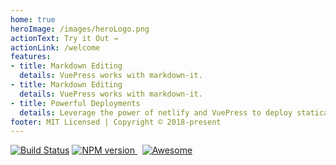 ```yaml
---
home: true 
heroImage: /images/heroLogo.png
actionText: Try it Out →
actionLink: /welcome
features:
- title: Markdown Editing 
  details: VuePress works with markdown-it.
- title: Markdown Editing 
  details: VuePress works with markdown-it.  
- title: Powerful Deployments
  details: Leverage the power of netlify and VuePress to deploy statically 
footer: MIT Licensed | Copyright © 2018-present 
---
```

[![Build Status](https://travis-ci.org/iwilfried/vuepress-boilerplate.svg?branch=master)](https://travis-ci.org/iwilfried/vuepress-boilerplate)
<a href="https://www.npmjs.org/package/markdown-it" rel="nofollow"><img src="https://img.shields.io/npm/v/markdown-it.svg?style=flat" alt="NPM version" /> </a> &nbsp; 
[![Awesome](https://cdn.rawgit.com/sindresorhus/awesome/d7305f38d29fed78fa85652e3a63e154dd8e8829/media/badge.svg)](https://github.com/sindresorhus/awesome)  
 


